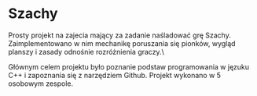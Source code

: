 # Szachy

Prosty projekt na zajecia mający za zadanie naśladować grę Szachy.
Zaimplementowano w nim mechanikę poruszania się pionków, wygląd planszy i zasady odnośnie rozróżnienia graczy.\

Głównym celem projektu było poznanie podstaw programowania w jęzuku C++ i zapoznania się z narzędziem Github.
Projekt wykonano w 5 osobowym zespole.
